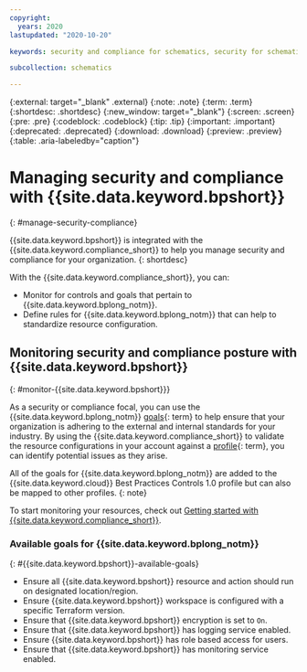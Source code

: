 ```yaml
---
copyright:
  years: 2020
lastupdated: "2020-10-20"

keywords: security and compliance for schematics, security for schematics, compliance for schematics,

subcollection: schematics

---
```


{:external: target="_blank" .external}
{:note: .note}
{:term: .term}
{:shortdesc: .shortdesc}
{:new_window: target="_blank"}
{:screen: .screen}
{:pre: .pre}
{:codeblock: .codeblock}
{:tip: .tip}
{:important: .important}
{:deprecated: .deprecated}
{:download: .download}
{:preview: .preview}
{:table: .aria-labeledby="caption"}


# Managing security and compliance with {{site.data.keyword.bpshort}}
{: #manage-security-compliance}

{{site.data.keyword.bpshort}} is integrated with the {{site.data.keyword.compliance_short}} to help you manage security and compliance for your organization.
{: shortdesc}

With the {{site.data.keyword.compliance_short}}, you can:

* Monitor for controls and goals that pertain to {{site.data.keyword.bplong_notm}}.
* Define rules for {{site.data.keyword.bplong_notm}} that can help to standardize resource configuration.


## Monitoring security and compliance posture with {{site.data.keyword.bpshort}}
{: #monitor-{{site.data.keyword.bpshort}}}

As a security or compliance focal, you can use the {{site.data.keyword.bplong_notm}} [goals](#x2117978){: term} to help ensure that your organization is adhering to the external and internal standards for your industry. By using the {{site.data.keyword.compliance_short}} to validate the resource configurations in your account against a [profile](#x2034950){: term}, you can identify potential issues as they arise.

All of the goals for {{site.data.keyword.bplong_notm}} are added to the {{site.data.keyword.cloud}} Best Practices Controls 1.0 profile but can also be mapped to other profiles.
{: note}

To start monitoring your resources, check out [Getting started with {{site.data.keyword.compliance_short}}](/docs/security-compliance?topic=security-compliance-getting-started).

### Available goals for {{site.data.keyword.bplong_notm}}
{: #{{site.data.keyword.bpshort}}-available-goals}

* Ensure all {{site.data.keyword.bpshort}} resource and action should run on designated location/region.
* Ensure {{site.data.keyword.bpshort}} workspace is configured with a specific Terraform version.
* Ensure that {{site.data.keyword.bpshort}} encryption is set to `On`.
* Ensure that {{site.data.keyword.bpshort}} has logging service enabled.
* Ensure {{site.data.keyword.bpshort}} has role based access for users.
* Ensure that {{site.data.keyword.bpshort}} has monitoring service enabled.


